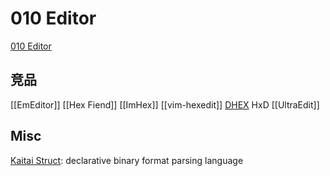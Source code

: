 # 010 Editor

[010 Editor](https://www.sweetscape.com/010editor/)


## 竞品

[[EmEditor]]
[[Hex Fiend]]
[[ImHex]]
[[vim-hexedit]]
[DHEX](https://www.dettus.net/dhex/)
HxD
[[UltraEdit]]


## Misc

[Kaitai Struct](http://kaitai.io/): declarative binary format parsing language
